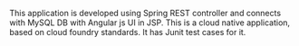This application is developed using Spring REST controller and connects with MySQL DB with Angular js UI in JSP. This is a cloud native application, based on cloud foundry standards. It has Junit test cases for it.